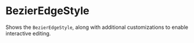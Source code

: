 # BezierEdgeStyle

Shows the `BezierEdgeStyle`, along with additional customizations to enable interactive editing.
